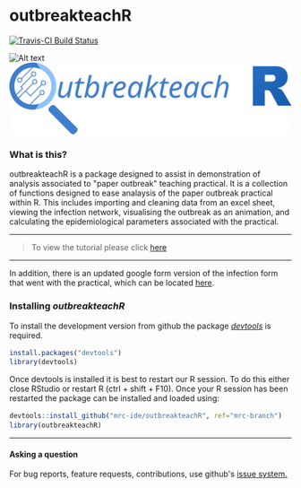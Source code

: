 # outbreakteachR

[![Travis-CI Build Status](https://travis-ci.org/mrc-ide/outbreakteachR.png?branch=mrc-branch)](https://travis-ci.org/mrc-ide/outbreakteachR)


![Alt text]()<img src="img/logo.svg">

### What is this?

outbreakteachR is a package designed to assist in demonstration of analysis associated to "paper outbreak" teaching practical. It is a collection of functions designed to ease analaysis of the paper outbreak practical within R. This includes importing and cleaning data from an excel sheet, viewing the infection network, visualising the outbreak as an animation, and calculating the epidemiological parameters associated with the practical.

***
> To view the tutorial please click [here](https://cdn.rawgit.com/mrc-ide/outbreakteachR/68f9ecf43d85e316747758b1378346258bcdf8c6/tutorials/package_tutorial/outbreakteachR-package-tutorial.html)

***

In addition, there is an updated google form version of the infection form that went with the practical, which can be located [here](https://drive.google.com/open?id=0B0-wM-jL1G-Sb2NiRU1DbDJWZGs).

### Installing *outbreakteachR*

To install the development version from github the package [*devtools*](https://github.com/hadley/devtools) is required.

```r
install.packages("devtools")
library(devtools)
```
Once devtools is installed it is best to restart our R session. To do this either close RStudio or restart R (ctrl + shift + F10). Once your R session
has been restarted the package can be installed and loaded using:

```r
devtools::install_github("mrc-ide/outbreakteachR", ref="mrc-branch")
library(outbreakteachR)
```

***

#### Asking a question

For bug reports, feature requests, contributions, use github's [issue system.](https://github.com/mrc-ide/outbreakteachR/issues)
